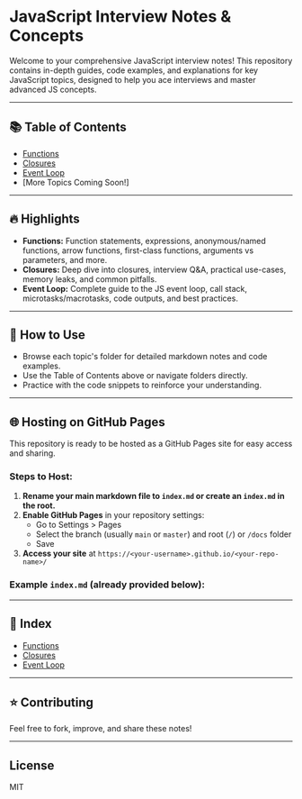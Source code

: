 # JavaScript Interview Notes & Concepts

Welcome to your comprehensive JavaScript interview notes! This repository contains in-depth guides, code examples, and explanations for key JavaScript topics, designed to help you ace interviews and master advanced JS concepts.

---

## 📚 Table of Contents
- [Functions](functions/functions.md)
- [Closures](Closures/README.md)
- [Event Loop](JS%20Interview%20Question/eventloop.md)
- [More Topics Coming Soon!]

---

## 🔥 Highlights
- **Functions:** Function statements, expressions, anonymous/named functions, arrow functions, first-class functions, arguments vs parameters, and more.
- **Closures:** Deep dive into closures, interview Q&A, practical use-cases, memory leaks, and common pitfalls.
- **Event Loop:** Complete guide to the JS event loop, call stack, microtasks/macrotasks, code outputs, and best practices.

---

## 📝 How to Use
- Browse each topic's folder for detailed markdown notes and code examples.
- Use the Table of Contents above or navigate folders directly.
- Practice with the code snippets to reinforce your understanding.

---

## 🌐 Hosting on GitHub Pages
This repository is ready to be hosted as a GitHub Pages site for easy access and sharing.

### Steps to Host:
1. **Rename your main markdown file to `index.md` or create an `index.md` in the root.**
2. **Enable GitHub Pages** in your repository settings:
   - Go to Settings > Pages
   - Select the branch (usually `main` or `master`) and root (`/`) or `/docs` folder
   - Save
3. **Access your site** at `https://<your-username>.github.io/<your-repo-name>/`

### Example `index.md` (already provided below):

---

## 📖 Index
- [Functions](functions/functions.md)
- [Closures](Closures/README.md)
- [Event Loop](JS%20Interview%20Question/eventloop.md)

---

## ⭐ Contributing
Feel free to fork, improve, and share these notes!

---

## License
MIT
